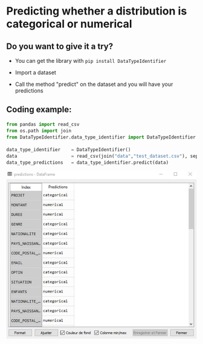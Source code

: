 # Predicting whether a distribution is categorical or numerical


## Do you want to give it a try?

- You can get the library with ```pip install DataTypeIdentifier```

- Import a dataset

- Call the method "predict" on the dataset and you will have your predictions 

## Coding example:

```python
from pandas import read_csv
from os.path import join
from DataTypeIdentifier.data_type_identifier import DataTypeIdentifier

data_type_identifier    = DataTypeIdentifier()
data                    = read_csv(join("data","test_dataset.csv"), sep=",")
data_type_predictions   = data_type_identifier.predict(data)
```

![alt_text](img_result.JPG)
